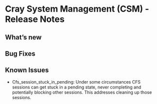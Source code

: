 # Cray System Management (CSM) - Release Notes
## What’s new
## Bug Fixes
## Known Issues
- Cfs_session_stuck_in_pending: Under some circumstances CFS sessions can get stuck in a pending state, never completing and potentially blocking other sessions.  This addresses cleaning up those sessions.
